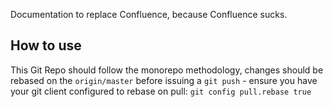 Documentation to replace Confluence, because Confluence sucks.

## How to use
This Git Repo should follow the monorepo methodology, changes should be rebased on the `origin/master` before issuing a `git push` - ensure you have your git client configured to rebase on pull: `git config pull.rebase true`